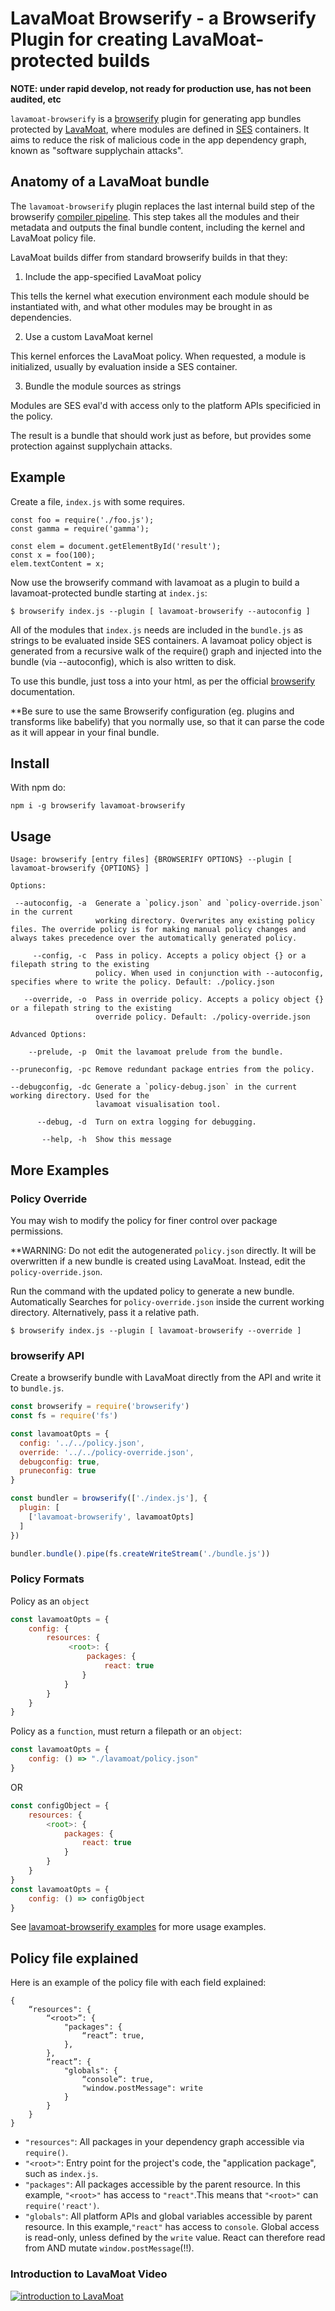 # LavaMoat Browserify - a Browserify Plugin for creating LavaMoat-protected builds

**NOTE: under rapid develop, not ready for production use, has not been audited, etc**

`lavamoat-browserify` is a [browserify][BrowserifyGithub] plugin for generating app bundles protected by [LavaMoat](https://github.com/LavaMoat/overview), where modules are defined in [SES][SesGithub] containers. It aims to reduce the risk of malicious code in the app dependency graph, known as "software supplychain attacks".

[BrowserifyGithub]: https://github.com/browserify/browserify
[SesGithub]: https://github.com/agoric/SES

## Anatomy of a LavaMoat bundle

The `lavamoat-browserify` plugin replaces the last internal build step of the browserify [compiler pipeline](https://github.com/browserify/browserify-handbook#compiler-pipeline). This step takes all the modules and their metadata and outputs the final bundle content, including the kernel and LavaMoat policy file.

LavaMoat builds differ from standard browserify builds in that they:

1. Include the app-specified LavaMoat policy

This tells the kernel what execution environment each module should be instantiated with, and what other modules may be brought in as dependencies.

2. Use a custom LavaMoat kernel

This kernel enforces the LavaMoat policy. When requested, a module is initialized, usually by evaluation inside a SES container.

3. Bundle the module sources as strings

Modules are SES eval'd with access only to the platform APIs specificied in the policy.

The result is a bundle that should work just as before, but provides some protection against supplychain attacks.

## Example

Create a file, `index.js` with some requires.

```
const foo = require('./foo.js');
const gamma = require('gamma');

const elem = document.getElementById('result');
const x = foo(100);
elem.textContent = x;
```

Now use the browserify command with lavamoat as a plugin to build a lavamoat-protected bundle starting at `index.js`:

```
$ browserify index.js --plugin [ lavamoat-browserify --autoconfig ]
```

All of the modules that `index.js` needs are included in the `bundle.js` as strings to be evaluated inside SES containers. A lavamoat policy object is generated from a recursive walk of the require() graph and injected into the bundle (via --autoconfig), which is also written to disk.

To use this bundle, just toss a <script src="bundle.js"></script> into your html, as per the official [browserify][BrowserifyGithub] documentation.

**Be sure to use the same Browserify configuration (eg. plugins and transforms like babelify) that you normally use, so that it can parse the code as it will appear in your final bundle.

## Install

With npm do:

```
npm i -g browserify lavamoat-browserify
```

## Usage

```
Usage: browserify [entry files] {BROWSERIFY OPTIONS} --plugin [ lavamoat-browserify {OPTIONS} ]

Options:

 --autoconfig, -a  Generate a `policy.json` and `policy-override.json` in the current
                   working directory. Overwrites any existing policy files. The override policy is for making manual policy changes and always takes precedence over the automatically generated policy.

     --config, -c  Pass in policy. Accepts a policy object {} or a filepath string to the existing
                   policy. When used in conjunction with --autoconfig, specifies where to write the policy. Default: ./policy.json

   --override, -o  Pass in override policy. Accepts a policy object {} or a filepath string to the existing
                   override policy. Default: ./policy-override.json

Advanced Options:

    --prelude, -p  Omit the lavamoat prelude from the bundle.

--pruneconfig, -pc Remove redundant package entries from the policy.

--debugconfig, -dc Generate a `policy-debug.json` in the current working directory. Used for the
                   lavamoat visualisation tool.

      --debug, -d  Turn on extra logging for debugging.

       --help, -h  Show this message
```

## More Examples

### Policy Override

You may wish to modify the policy for finer control over package permissions.

**WARNING: Do not edit the autogenerated `policy.json` directly. It will be overwritten if a new bundle is created using LavaMoat. Instead, edit the `policy-override.json`.

Run the command with the updated policy to generate a new bundle. Automatically Searches for `policy-override.json` inside the current working directory. Alternatively, pass it a relative path.

```
$ browserify index.js --plugin [ lavamoat-browserify --override ]
```

### browserify API

Create a browserify bundle with LavaMoat directly from the API and write it to `bundle.js`.

```javascript
const browserify = require('browserify')
const fs = require('fs')

const lavamoatOpts = {
  config: '../../policy.json',
  override: '../../policy-override.json',
  debugconfig: true,
  pruneconfig: true
}

const bundler = browserify(['./index.js'], {
  plugin: [
    ['lavamoat-browserify', lavamoatOpts]
  ]
})

bundler.bundle().pipe(fs.createWriteStream('./bundle.js'))
```

### Policy Formats

Policy as an `object`

```javascript
const lavamoatOpts = {
    config: {
        resources: {
             <root>: {
                 packages: {
                     react: true
                }
            }
        }
    }
}
```

Policy as a `function`, must return a filepath or an `object`:

```javascript
const lavamoatOpts = {
    config: () => "./lavamoat/policy.json"
}
```

OR

```javascript
const configObject = {
    resources: {
        <root>: {
            packages: {
                react: true
            }
        }
    }
}
const lavamoatOpts = {
    config: () => configObject
}
```

See [lavamoat-browserify examples](./examples/) for more usage examples.

## Policy file explained

Here is an example of the policy file with each field explained:

```
{
    “resources": {
        “<root>”: {
            "packages": {
                “react”: true,
            },
        },
        “react”: {
            "globals": {
                “console”: true,
                "window.postMessage": write
            }
        }
    }
}
```

* `"resources"`: All packages in your dependency graph accessible via `require()`.
* `"<root>"`: Entry point for the project's code, the "application package", such as `index.js`.
* `"packages"`: All packages accessible by the parent resource. In this example, `"<root>"` has access to `"react"`.This means that `"<root>"` can `require('react')`.
* `"globals"`: All platform APIs and global variables accessible by parent resource. In this example,`"react"` has access to `console`. Global access is read-only, unless defined by the `write` value. React can therefore read from AND mutate `window.postMessage`(!!).

### Introduction to LavaMoat Video

[![introduction to LavaMoat](https://img.youtube.com/vi/pOTEJy_FqIA/0.jpg)](https://www.youtube.com/watch?v=pOTEJy_FqIA)
